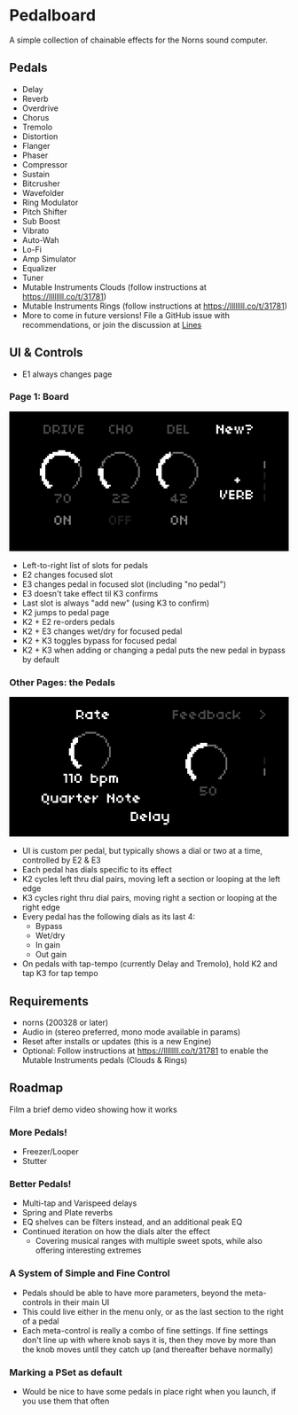 # Pedalboard
A simple collection of chainable effects for the Norns sound computer.

## Pedals
* Delay
* Reverb
* Overdrive
* Chorus
* Tremolo
* Distortion
* Flanger
* Phaser
* Compressor
* Sustain
* Bitcrusher
* Wavefolder
* Ring Modulator
* Pitch Shifter
* Sub Boost
* Vibrato
* Auto-Wah
* Lo-Fi
* Amp Simulator
* Equalizer
* Tuner
* Mutable Instruments Clouds (follow instructions at https://llllllll.co/t/31781)
* Mutable Instruments Rings (follow instructions at https://llllllll.co/t/31781)
* More to come in future versions! File a GitHub issue with recommendations, or join the discussion at [Lines](https://llllllll.co/t/pedalboard-chainable-fx-for-norns/31119/27)

## UI & Controls
* E1 always changes page

### Page 1: Board
![board](screenshots/board.png)
* Left-to-right list of slots for pedals
* E2 changes focused slot
* E3 changes pedal in focused slot (including "no pedal")
* E3 doesn't take effect til K3 confirms
* Last slot is always "add new" (using K3 to confirm)
* K2 jumps to pedal page
* K2 + E2 re-orders pedals
* K2 + E3 changes wet/dry for focused pedal
* K2 + K3 toggles bypass for focused pedal
* K2 + K3 when adding or changing a pedal puts the new pedal in bypass by default

### Other Pages: the Pedals
![board](screenshots/pedal.png)
* UI is custom per pedal, but typically shows a dial or two at a time, controlled by E2 & E3
* Each pedal has dials specific to its effect
* K2 cycles left thru dial pairs, moving left a section or looping at the left edge
* K3 cycles right thru dial pairs, moving right a section or looping at the right edge
* Every pedal has the following dials as its last 4:
  * Bypass
  * Wet/dry
  * In gain
  * Out gain
* On pedals with tap-tempo (currently Delay and Tremolo), hold K2 and tap K3 for tap tempo

## Requirements
* norns (200328 or later)
* Audio in (stereo preferred, mono mode available in params)
* Reset after installs or updates (this is a new Engine)
* Optional: Follow instructions at https://llllllll.co/t/31781 to enable the Mutable Instruments pedals (Clouds & Rings)

## Roadmap
Film a brief demo video showing how it works

### More Pedals!
* Freezer/Looper
* Stutter

### Better Pedals!
* Multi-tap and Varispeed delays
* Spring and Plate reverbs
* EQ shelves can be filters instead, and an additional peak EQ
* Continued iteration on how the dials alter the effect
  * Covering musical ranges with multiple sweet spots, while also offering interesting extremes

### A System of Simple and Fine Control
* Pedals should be able to have more parameters, beyond the meta-controls in their main UI
* This could live either in the menu only, or as the last section to the right of a pedal
* Each meta-control is really a combo of fine settings. If fine settings don't line up with where knob says it is, then they move by more than the knob moves until they catch up (and thereafter behave normally)

### Marking a PSet as default
* Would be nice to have some pedals in place right when you launch, if you use them that often
